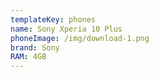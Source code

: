 ```yaml
---
templateKey: phones
name: Sony Xperia 10 Plus
phoneImage: /img/download-1.png
brand: Sony
RAM: 4GB
---
```

